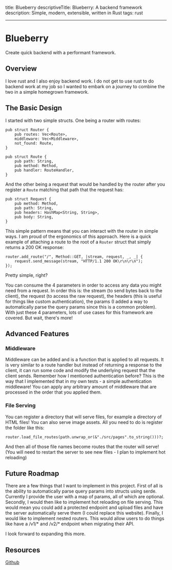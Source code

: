 title: Blueberry
descriptiveTitle: Blueberry: A backend framework
description: Simple, modern, extensible, written in Rust
tags: rust

---

# Blueberry

Create quick backend with a performant framework.

## Overview

I love rust and I also enjoy backend work. I do not get to use rust to do backend work at my job so I wanted to embark on a journey to combine the two in a simple homegrown framework.

## The Basic Design

I started with two simple structs. One being a router with routes:

```
pub struct Router {
    pub routes: Vec<Route>,
    middleware: Vec<Middleware>,
    not_found: Route,
}

pub struct Route {
    pub path: String,
    pub method: Method,
    pub handler: RouteHandler,
}
```

And the other being a request that would be handled by the router after you register a ```Route``` matching that path that the request has:

```
pub struct Request {
    pub method: Method,
    pub path: String,
    pub headers: HashMap<String, String>,
    pub body: String,
}
```

This simple pattern means that you can interact with the router in simple ways. I am proud of the ergonomics of this approach. Here is a quick example of attaching a route to the root of a ```Router``` struct that simply returns a 200 OK response:

```
router.add_route("/", Method::GET, |stream, request, _, _| {
    request.send_message(stream, "HTTP/1.1 200 OK\r\n\r\n");
});
```

Pretty simple, right?

You can consume the 4 parameters in order to access any data you might need from a request. In order this is: the stream (to send bytes back to the client), the request (to access the raw request), the headers (this is useful for things like custom authentication), the params (I added a way to automatically parse the query params since this is a common problem). With just these 4 parameters, lots of use cases for this framework are covered. But wait, there's more!

## Advanced Features

### Middleware

Middleware can be added and is a function that is applied to all requests. It is very similar to a route handler but instead of returning a response to the client, it can run some code and modify the underlying request that the client sends. Remember how I mentioned authentication before? This is the way that I implemented that in my own tests - a simple authentication middleware! You can apply any arbitrary amount of middleware that are processed in the order that you applied them.

### File Serving

You can register a directory that will serve files, for example a directory of HTML files! You can also serve image assets. All you need to do is register the folder like this:

```
router.load_file_routes(path.unwrap_or(&"./src/pages".to_string()))?;
```

And then all of those file names become routes that the router will serve! (You will need to restart the server to see new files - I plan to implement hot reloading)

## Future Roadmap

There are a few things that I want to implement in this project.
First of all is the ability to automatically parse query params into structs using serde. Currently I provide the user with a map of params, all of which are optional.
Secondly, I would then like to implement hot reloading on file serving. This would mean you could add a protected endpoint and upload files and have the server automatically serve them (I could replace this website).
Finally, I would like to implement nested routers. This would allow users to do things like have a /v1/* and /v2/* endpoint when migrating their API.

I look forward to expanding this more.

## Resources

[Github](https://github.com/allends/blueberry)